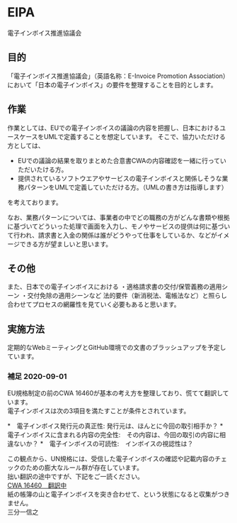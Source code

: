 # EIPA
電子インボイス推進協議会

## 目的
「電子インボイス推進協議会」（英語名称：E-Invoice Promotion Association）において「日本の電子インボイス」の要件を整理することを目的とします。

## 作業
作業としては、EUでの電子インボイスの議論の内容を把握し、日本におけるユースケースをUMLで定義することを想定しています。 そこで、協力いただける方としては、
* EUでの議論の結果を取りまとめた合意書CWAの内容確認を一緒に行っていただいたける方。
* 提供されているソフトウエアやサービスの電子インボイスと関係しそうな業務パターンをUMLで定義していただける方。（UMLの書き方は指導します）

を考えております。

なお、業務パターンについては、事業者の中でどの職務の方がどんな書類や根拠に基づいてどういった処理で画面を入力し、モノやサービスの提供は何に基づいて行われ、請求書と入金の関係は誰がどうやって仕事をしているか、などがイメージできる方が望ましいと思います。

## その他
また、日本での電子インボイスにおける ・適格請求書の交付/保管義務の適用シーン ・交付免除の適用シーンなど 法的要件（新消税法、電帳法など）と照らし合わせてプロセスの網羅性を見ていく必要もあると思います。

## 実施方法
定期的なWebミーティングとGitHub環境での文書のブラッシュアップを予定しています。

### 補足 2020-09-01
EU規格制定の前のCWA 16460が基本の考え方を整理しており、慌てて翻訳しています。  
電子インボイスは次の3項目を満たすことが条件とされています。 

  *　電子インボイス発行元の真正性: 発行元は、ほんとに今回の取引相手か？
  *　電子インボイスに含まれる内容の完全性:　その内容は、今回の取引の内容に相違ないか？
  *　電子インボイスの可読性:　インボイスの視認性は？

この観点から、UN規格には、受信した電子インボイスの確認や記載内容のチェックのための膨大なルール群が存在しています。  
拙い翻訳の途中ですが、下記をご一読ください。  
[CWA 16460　翻訳中](https://github.com/pontsoleil/EIPA/blob/master/EU%E8%A6%8F%E6%A0%BC/CWA_16460.md)  
紙の帳簿の山と電子インボイスを突き合わせて、という状態になると収集がつきません。  
三分一信之
